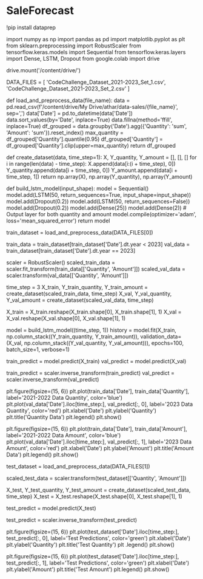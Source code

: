 # SaleForecast

!pip install dataprep

import numpy as np
import pandas as pd
import matplotlib.pyplot as plt
from sklearn.preprocessing import RobustScaler
from tensorflow.keras.models import Sequential
from tensorflow.keras.layers import Dense, LSTM, Dropout
from google.colab import drive

drive.mount('/content/drive/')

DATA_FILES = [
    'CodeChallenge_Dataset_2021-2023_Set_1.csv',
    'CodeChallenge_Dataset_2021-2023_Set_2.csv'
]

def load_and_preprocess_data(file_name):
    data = pd.read_csv(f'/content/drive/My Drive/athar/data-sales/{file_name}', sep=',')
    data['Date'] = pd.to_datetime(data['Date'])
    data.sort_values(by='Date', inplace=True)
    data.fillna(method='ffill', inplace=True)
    df_grouped = data.groupby('Date').agg({'Quantity': 'sum', 'Amount': 'sum'}).reset_index()
    max_quantity = df_grouped['Quantity'].quantile(0.95)
    df_grouped['Quantity'] = df_grouped['Quantity'].clip(upper=max_quantity)
    return df_grouped

def create_dataset(data, time_step=1):
    X, Y_quantity, Y_amount = [], [], []
    for i in range(len(data) - time_step):
        X.append(data[i:(i + time_step), 0])
        Y_quantity.append(data[i + time_step, 0])
        Y_amount.append(data[i + time_step, 1])
    return np.array(X), np.array(Y_quantity), np.array(Y_amount)

def build_lstm_model(input_shape):
    model = Sequential()
    model.add(LSTM(50, return_sequences=True, input_shape=input_shape))
    model.add(Dropout(0.2))
    model.add(LSTM(50, return_sequences=False))
    model.add(Dropout(0.2))
    model.add(Dense(25))
    model.add(Dense(2))  # Output layer for both quantity and amount
    model.compile(optimizer='adam', loss='mean_squared_error')
    return model

train_dataset = load_and_preprocess_data(DATA_FILES[0])

train_data = train_dataset[train_dataset['Date'].dt.year < 2023]
val_data = train_dataset[train_dataset['Date'].dt.year == 2023]

scaler = RobustScaler()
scaled_train_data = scaler.fit_transform(train_data[['Quantity', 'Amount']])
scaled_val_data = scaler.transform(val_data[['Quantity', 'Amount']])

time_step = 3
X_train, Y_train_quantity, Y_train_amount = create_dataset(scaled_train_data, time_step)
X_val, Y_val_quantity, Y_val_amount = create_dataset(scaled_val_data, time_step)

X_train = X_train.reshape(X_train.shape[0], X_train.shape[1], 1)
X_val = X_val.reshape(X_val.shape[0], X_val.shape[1], 1)

model = build_lstm_model((time_step, 1))
history = model.fit(X_train, np.column_stack((Y_train_quantity, Y_train_amount)), validation_data=(X_val, np.column_stack((Y_val_quantity, Y_val_amount))), epochs=100, batch_size=1, verbose=1)

train_predict = model.predict(X_train)
val_predict = model.predict(X_val)

train_predict = scaler.inverse_transform(train_predict)
val_predict = scaler.inverse_transform(val_predict)

plt.figure(figsize=(15, 6))
plt.plot(train_data['Date'], train_data['Quantity'], label='2021-2022 Data Quantity', color='blue')
plt.plot(val_data['Date'].iloc[time_step:], val_predict[:, 0], label='2023 Data Quantity', color='red')
plt.xlabel('Date')
plt.ylabel('Quantity')
plt.title('Quantity Data')
plt.legend()
plt.show()

plt.figure(figsize=(15, 6))
plt.plot(train_data['Date'], train_data['Amount'], label='2021-2022 Data Amount', color='blue')
plt.plot(val_data['Date'].iloc[time_step:], val_predict[:, 1], label='2023 Data Amount', color='red')
plt.xlabel('Date')
plt.ylabel('Amount')
plt.title('Amount Data')
plt.legend()
plt.show()

test_dataset = load_and_preprocess_data(DATA_FILES[1])

scaled_test_data = scaler.transform(test_dataset[['Quantity', 'Amount']])

X_test, Y_test_quantity, Y_test_amount = create_dataset(scaled_test_data, time_step)
X_test = X_test.reshape(X_test.shape[0], X_test.shape[1], 1)

test_predict = model.predict(X_test)

test_predict = scaler.inverse_transform(test_predict)

plt.figure(figsize=(15, 6))
plt.plot(test_dataset['Date'].iloc[time_step:], test_predict[:, 0], label='Test Predictions', color='green')
plt.xlabel('Date')
plt.ylabel('Quantity')
plt.title('Test Quantity')
plt .legend()
plt.show()

plt.figure(figsize=(15, 6))
plt.plot(test_dataset['Date'].iloc[time_step:], test_predict[:, 1], label='Test Predictions', color='green')
plt.xlabel('Date')
plt.ylabel('Amount')
plt.title('Test Amount')
plt.legend()
plt.show()
